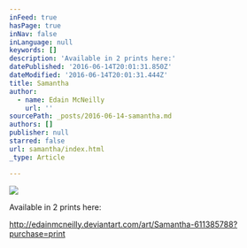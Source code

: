 ```yaml
---
inFeed: true
hasPage: true
inNav: false
inLanguage: null
keywords: []
description: 'Available in 2 prints here:'
datePublished: '2016-06-14T20:01:31.850Z'
dateModified: '2016-06-14T20:01:31.444Z'
title: Samantha
author:
  - name: Edain McNeilly
    url: ''
sourcePath: _posts/2016-06-14-samantha.md
authors: []
publisher: null
starred: false
url: samantha/index.html
_type: Article

---
```

![](https://the-grid-user-content.s3-us-west-2.amazonaws.com/4607c7a6-7fde-4211-a3c8-feda9dfa0082.jpg)

Available in 2 prints here:

http://edainmcneilly.deviantart.com/art/Samantha-611385788?purchase=print